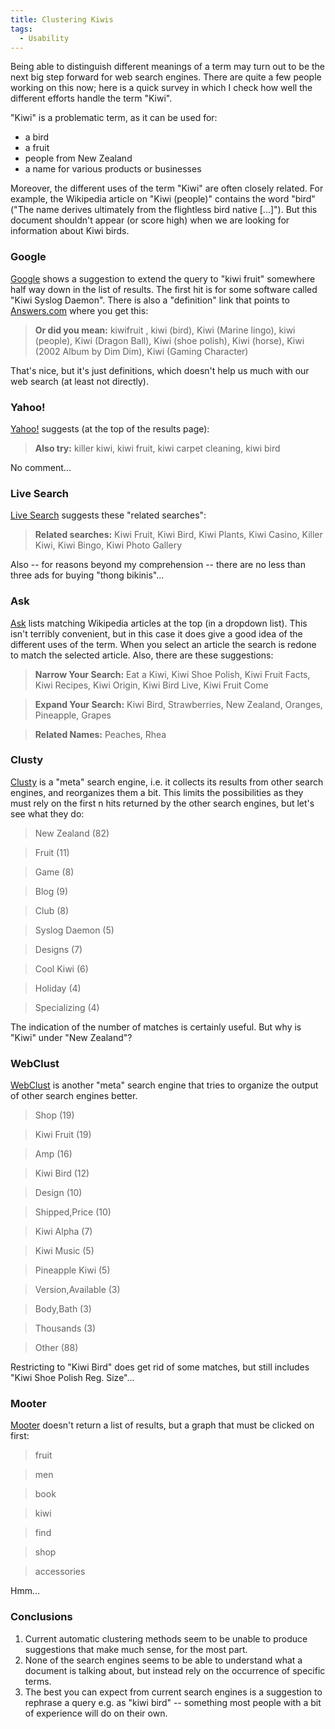 ```yaml
---
title: Clustering Kiwis
tags:
  - Usability
---
```


Being able to distinguish different meanings of a term may turn out to be the next big step forward for web search engines. There are quite a few people working on this now; here is a quick survey in which I check how well the different efforts handle the term "Kiwi".

"Kiwi" is a problematic term, as it can be used for:

  * a bird
  * a fruit
  * people from New Zealand
  * a name for various products or businesses

Moreover, the different uses of the term "Kiwi" are often closely related. For example, the Wikipedia article on "Kiwi (people)" contains the word "bird" ("The name derives ultimately from the flightless bird native [...]"). But this document shouldn't appear (or score high) when we are looking for information about Kiwi birds.

### Google

[Google](http://www.google.com/search?q=kiwi) shows a suggestion to extend the query to "kiwi fruit" somewhere half way down in the list of results. The first hit is for some software called "Kiwi Syslog Daemon". There is also a "definition" link that points to [Answers.com](http://www.answers.com/kiwi) where you get this:

> **Or did you mean:** kiwifruit , kiwi (bird), Kiwi (Marine lingo), kiwi (people), Kiwi (Dragon Ball), Kiwi (shoe polish), Kiwi (horse), Kiwi (2002 Album by Dim Dim), Kiwi (Gaming Character) 

That's nice, but it's just definitions, which doesn't help us much with our web search (at least not directly).

### Yahoo!

[Yahoo!](http://search.yahoo.com/search?p=kiwi) suggests (at the top of the results page):

> **Also try:** killer kiwi, kiwi fruit, kiwi carpet cleaning, kiwi bird

No comment...

### Live Search

[Live Search](http://search.live.com/results.aspx?q=kiwi) suggests these "related searches":

> **Related searches:** Kiwi Fruit, Kiwi Bird, Kiwi Plants, Kiwi Casino, Killer Kiwi, Kiwi Bingo, Kiwi Photo Gallery 

Also -- for reasons beyond my comprehension -- there are no less than three ads for buying "thong bikinis"...

### Ask

[Ask](http://www.ask.com/web?q=kiwi) lists matching Wikipedia articles at the top (in a dropdown list). This isn't terribly convenient, but in this case it does give a good idea of the different uses of the term. When you select an article the search is redone to match the selected article. Also, there are these suggestions:

> **Narrow Your Search:** Eat a Kiwi, Kiwi Shoe Polish, Kiwi Fruit Facts, Kiwi Recipes, Kiwi Origin, Kiwi Bird Live, Kiwi Fruit Come
  
> **Expand Your Search:** Kiwi Bird, Strawberries, New Zealand, Oranges, Pineapple, Grapes
  
> **Related Names:** Peaches, Rhea 

### Clusty

[Clusty](http://clusty.com/search?query=kiwi) is a "meta" search engine, i.e. it collects its results from other search engines, and reorganizes them a bit. This limits the possibilities as they must rely on the first n hits returned by the other search engines, but let's see what they do:

> New Zealand (82)
  
> Fruit (11)
  
> Game (8)
  
> Blog (9)
  
> Club (8)
  
> Syslog Daemon (5)
  
> Designs (7)
  
> Cool Kiwi (6)
  
> Holiday (4)
  
> Specializing (4) 

The indication of the number of matches is certainly useful. But why is "Kiwi" under "New Zealand"?

### WebClust

[WebClust](http://www.webclust.com/cgi-bin/webclust.pl?query=kiwi) is another "meta" search engine that tries to organize the output of other search engines better.

> Shop (19)
  
> Kiwi Fruit (19)
  
> Amp (16)
  
> Kiwi Bird (12)
  
> Design (10)
  
> Shipped,Price (10)
  
> Kiwi Alpha (7)
  
> Kiwi Music (5)
  
> Pineapple Kiwi (5)
  
> Version,Available (3)
  
> Body,Bath (3)
  
> Thousands (3)
  
> Other (88) 

Restricting to "Kiwi Bird" does get rid of some matches, but still includes "Kiwi Shoe Polish Reg. Size"...

### Mooter

[Mooter](http://www.mooter.com/) doesn't return a list of results, but a graph that must be clicked on first:

> fruit
  
> men
  
> book
  
> kiwi
  
> find
  
> shop
  
> accessories 

Hmm...

### Conclusions

  1. Current automatic clustering methods seem to be unable to produce suggestions that make much sense, for the most part.
  2. None of the search engines seems to be able to understand what a document is talking about, but instead rely on the occurrence of specific terms.
  3. The best you can expect from current search engines is a suggestion to rephrase a query e.g. as "kiwi bird" -- something most people with a bit of experience will do on their own.
  